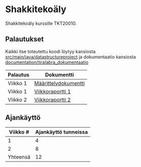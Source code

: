 # Shakkitekoäly

Shakkitekoäly kurssille TKT20010.

## Palautukset

Kaikki itse toteutettu koodi löytyy kansiosta [src/main/java/datastructureproject](https://github.com/pomiska/tiralabra-chessbot/tree/master/src/main/java/datastructureproject) ja dokumentaatio kansiosta [documentation/tiralabra_dokumentaatio](https://github.com/pomiska/tiralabra-chessbot/tree/master/documentation/tiralabra_dokumentaatio)

| Palautus | Dokumentti | 
| --- | --- |
| Viikko 1 | [Määrittelydokumentti](https://github.com/pomiska/tiralabra-chessbot/blob/master/documentation/tiralabra_dokumentaatio/maarittelydokumentti.md) |
| Viikko 1 | [Viikkoraportti 1](https://github.com/pomiska/tiralabra-chessbot/blob/master/documentation/tiralabra_dokumentaatio/viikkoraportti1.md) |
| Viikko 2 | [Viikkoraportti 2](https://github.com/pomiska/tiralabra-chessbot/blob/master/documentation/tiralabra_dokumentaatio/viikkoraportti2.md) |

## Ajankäyttö

| Viikko # | Ajankäyttö tunneissa |
| --- | --- |
| 1 | 4 |
| 2 | 8 |
| Yhteensä | 12 |
